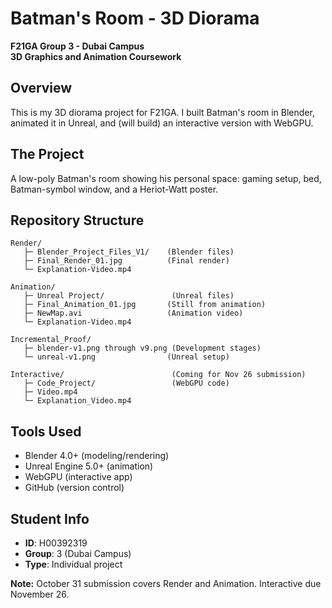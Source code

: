 # Batman's Room - 3D Diorama

**F21GA Group 3 - Dubai Campus**  
**3D Graphics and Animation Coursework**

## Overview

This is my 3D diorama project for F21GA. I built Batman's room in Blender, animated it in Unreal, and (will build) an interactive version with WebGPU.

## The Project

A low-poly Batman's room showing his personal space: gaming setup, bed, Batman-symbol window, and a Heriot-Watt poster.

## Repository Structure

```
Render/
   ├─ Blender_Project_Files_V1/    (Blender files)
   ├─ Final_Render_01.jpg          (Final render)
   └─ Explanation-Video.mp4

Animation/
   ├─ Unreal Project/               (Unreal files)
   ├─ Final_Animation_01.jpg       (Still from animation)
   ├─ NewMap.avi                   (Animation video)
   └─ Explanation-Video.mp4

Incremental_Proof/
   ├─ blender-v1.png through v9.png (Development stages)
   └─ unreal-v1.png                (Unreal setup)

Interactive/                        (Coming for Nov 26 submission)
   ├─ Code_Project/                 (WebGPU code)
   ├─ Video.mp4
   └─ Explanation_Video.mp4
```

## Tools Used

- Blender 4.0+ (modeling/rendering)
- Unreal Engine 5.0+ (animation)
- WebGPU (interactive app)
- GitHub (version control)

## Student Info

- **ID**: H00392319
- **Group**: 3 (Dubai Campus)
- **Type**: Individual project

**Note:** October 31 submission covers Render and Animation. Interactive due November 26.
